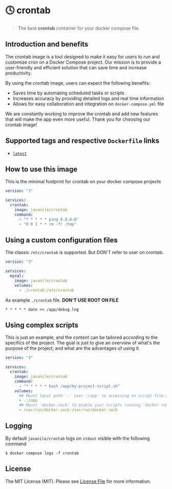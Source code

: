 # 🕓 crontab

> The best **crontab** container for your docker compose file.

## Introduction and benefits

The crontab image is a tool designed to make it easy for users to run and customize cron on a Docker Compose project.
Our mission is to provide a user-friendly and efficient solution that can save time and increase productivity.

By using the crontab image, users can expect the following benefits:

- Saves time by automating scheduled tasks or scripts
- Increases accuracy by providing detailed logs and real time information
- Allows for easy collaboration and integration on `docker-compose.yml` file

We are constantly working to improve the crontab and add new features that will make the app even more useful.
Thank you for choosing our crontab image!

## Supported tags and respective `Dockerfile` links

* [`latest`](https://github.com/javanile/crontab/blob/main/Dockerfile)

## How to use this image

This is the minimal footprint for crontab on your docker compose projects

```yaml
version: "3"

services:
  crontab:
    image: javanile/crontab
    command:
      - "* * * * * ping 8.8.8.8"
      - "0 0 1 * * rm -fr /tmp"
```

## Using a custom configuration files

The classic `/etc/crontab` is supported. But DON'T refer to user on crontab.

```yaml
version: "3"

services:
  mysql:
    image: javanile/crontab
    volumes:      
      - ./crontab:/etc/crontab
```

As example `./crontab` file. **DON'T USE ROOT ON FILE**

```crontab
* * * * * date >> /app/debug.log
```

## Using complex scripts

This is just an example, and the content can be tailored according to the specifics of the project.
The goal is just to give an overview of what's the purpose of the project, and what are the advantages of using it.

```yaml
version: "3"

services:
  crontab:
    image: javanile/crontab
    command:    
      - "* * * * * bash /app/my-project-script.sh"
    volumes:
      ## Mount local path '.' over '/app' to accessing on script file-system 
      - .:/app      
      ## Mount 'docker.sock' to enable your scripts running 'docker compose' as end-user 
      - /var/run/docker.sock:/var/run/docker.sock
```

## Logging

By default `javanile/crontab` logs on `stdout` visible with the following command

```shell
$ docker compose logs -f crontab
```

## License

The MIT License (MIT). Please see [License File](LICENSE) for more information.
